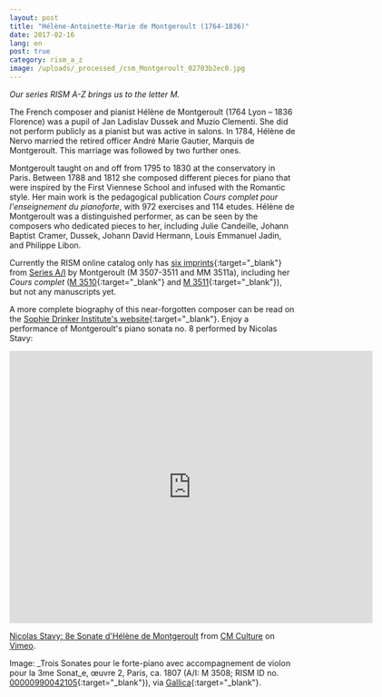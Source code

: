 ```yaml
---
layout: post
title: "Hélène-Antoinette-Marie de Montgeroult (1764-1836)"
date: 2017-02-16
lang: en
post: true
category: rism_a_z
image: /uploads/_processed_/csm_Montgeroult_02703b2ec0.jpg
---
```



_Our series RISM A-Z brings us to the letter M._

The French composer and pianist Hélène de Montgeroult (1764 Lyon – 1836 Florence) was a pupil of Jan Ladislav Dussek and Muzio Clementi. She did not perform publicly as a pianist but was active in salons. In 1784, Hélène de Nervo married the retired officer André Marie Gautier, Marquis de Montgeroult. This marriage was followed by two further ones.

Montgeroult taught on and off from 1795 to 1830 at the conservatory in Paris. Between 1788 and 1812 she composed different pieces for piano that were inspired by the First Viennese School and infused with the Romantic style. Her main work is the pedagogical publication _Cours complet pour l'enseignement du pianoforte_, with 972 exercises and 114 etudes. Hélène de Montgeroult was a distinguished performer, as can be seen by the composers who dedicated pieces to her, including Julie  Candeille, Johann Baptist  Cramer, Dussek, Johann David Hermann, Louis Emmanuel Jadin, and Philippe Libon.

Currently the RISM online catalog only has [six imprints](https://opac.rism.info/search?View=rism&q=133166821&Language=en){:target="_blank"} from [Series A/I](/publications.html#c36 "Opens internal link in current window") by Montgeroult (M 3507-3511 and MM 3511a), including her _Cours complet_ ([M 3510](https://opac.rism.info/search?id=00000990042107&Language=en){:target="_blank"} and [M 3511](https://opac.rism.info/search?id=00000990042108&Language=en){:target="_blank"}), but not any manuscripts yet.

A more complete biography of this near-forgotten composer can be read on the [Sophie Drinker Institute's website](http://www.sophie-drinker-institut.de/cms/index.php/montgeroult-helene-de){:target="_blank"}. Enjoy a performance of Montgeroult's piano sonata no. 8 performed by Nicolas Stavy:

<iframe src="https://player.vimeo.com/video/29382724" width="640" height="480" frameborder="0" webkitallowfullscreen mozallowfullscreen allowfullscreen></iframe>

[Nicolas Stavy: 8e Sonate d'Hélène de Montgeroult‏](https://vimeo.com/29382724) from [CM Culture](https://vimeo.com/user5129702) on [Vimeo](https://vimeo.com).





Image: _Trois Sonates pour le forte-piano avec accompagnement de violon pour la 3me Sonat_e, œuvre 2, Paris, ca. 1807 (A/I: M 3508; RISM ID no. [00000990042105](https://opac.rism.info/search?id=00000990042105&Language=en){:target="_blank"}), via [Gallica](http://gallica.bnf.fr/ark:/12148/btv1b90816108/f1.image){:target="_blank"}.





<script type="text/javascript">var switchTo5x=true;</script><script type="text/javascript" src="http://w.sharethis.com/button/buttons.js"></script><script type="text/javascript">stLight.options({publisher: "9b601438-1ce1-49d8-bfd7-9cff5df54c17", doNotHash: false, doNotCopy: false, hashAddressBar: false});</script>